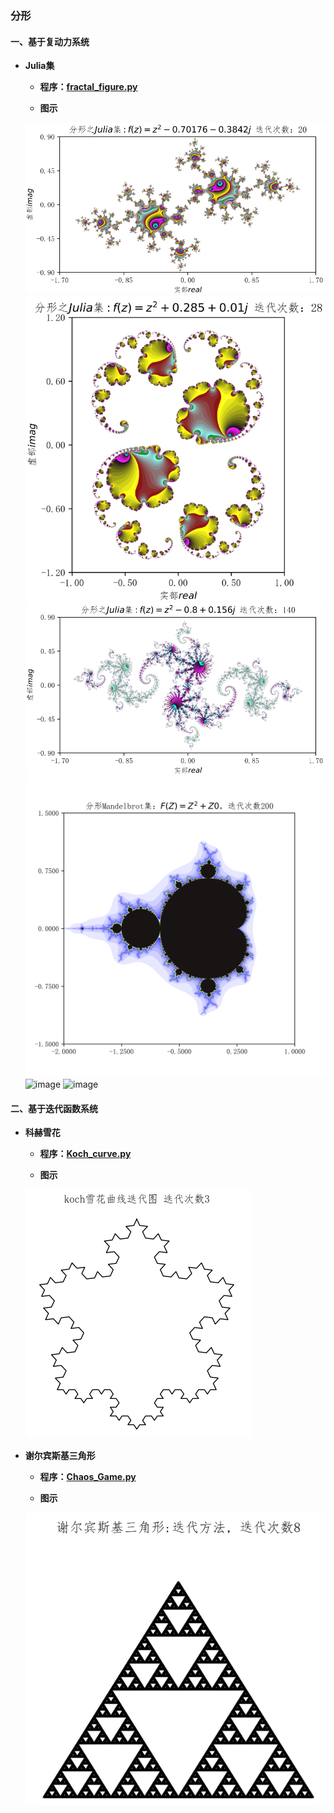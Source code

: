###  分形


#### 一、基于复动力系统

* **Julia集**

    + **程序：[fractal_figure.py](https://github.com/Anfany/Funny-Math-Problem-by-Python3/blob/master/Fractal/fractal_figure.py)**
    
    + **图示**
    
    ![image](https://github.com/Anfany/Funny-Math-Problem-by-Python3/blob/master/Fractal/julia_20.png)
    ![image](https://github.com/Anfany/Funny-Math-Problem-by-Python3/blob/master/Fractal/julia_28.png)
    ![image](https://github.com/Anfany/Funny-Math-Problem-by-Python3/blob/master/Fractal/julia_140.png)
    ![image](https://github.com/Anfany/Funny-Math-Problem-by-Python3/blob/master/Fractal/m_2_200.png)
    ![image](https://github.com/Anfany/Funny-Math-Problem-by-Python3/blob/master/Fractal/m_4_100.png)
    ![image](https://github.com/Anfany/Funny-Math-Problem-by-Python3/blob/master/Fractal/mandelbrot1.png)



#### 二、基于迭代函数系统

* **科赫雪花**

    + **程序：[Koch_curve.py](https://github.com/Anfany/Funny-Math-Problem-by-Python3/blob/master/Fractal/Koch_curve.py)**
    
    + **图示**
    
    ![image](https://github.com/Anfany/Funny-Math-Problem-by-Python3/blob/master/Fractal/koch_3.png)
   

* **谢尔宾斯基三角形**

    + **程序：[Chaos_Game.py](https://github.com/Anfany/Funny-Math-Problem-by-Python3/blob/master/Fractal/Chaos_Game.py)**
    
    + **图示**
    
    ![image](https://github.com/Anfany/Funny-Math-Problem-by-Python3/blob/master/Fractal/tri.png)
    

    
    


  
